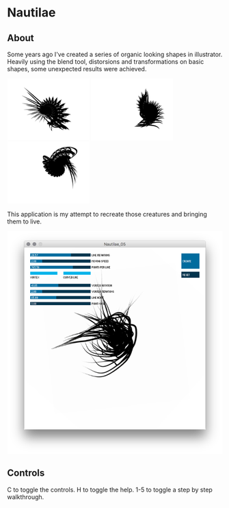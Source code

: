 # Nautilae

## About
Some years ago I've created a series of organic looking shapes in illustrator.
Heavily using the blend tool, distorsions and transformations on basic shapes, some unexpected results were achieved.

![Illustrator Source Material](/images/nautilae_01.png)
![Illustrator Source Material](/images/nautilae_02.png)
![Illustrator Source Material](/images/nautilae_03.png)

This application is my attempt to recreate those creatures and bringing them to live. 

![Processing](/images/application-screenshot-1.png)

## Controls
C to toggle the controls.
H to toggle the help.
1-5 to toggle a step by step walkthrough.



